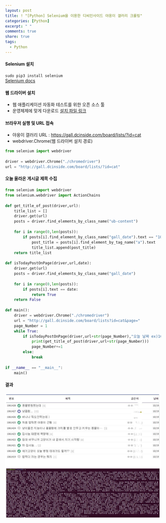 ```yaml
---
layout: post
title: ! "[Python] Selenium을 이용한 디씨인사이드 야옹이 갤러리 크롤링"
categories: [Python]
excerpt: " "
comments: true
share: true
tags:
  - Python
---
```


#### Selenium 설치
`sudo pip3 install selenium`
<br>
[Selenium docs](https://selenium-python.readthedocs.io/)

#### 웹 드라이버 설치
- 웹 애플리케이션 자동화 테스트를 위한 오픈 소스 툴
- 운영체제에 맞게 다운로드
[설치 파일 링크](https://chromedriver.storage.googleapis.com/index.html?path=2.43/)

#### 브라우저 실행 및 URL 접속
- 야옹이 갤러리 URL : https://gall.dcinside.com/board/lists/?id=cat
- webdriver.Chrome(웹 드라이버 설치 경로)

```py
from selenium import webdriver

driver = webdriver.Chrome("./chromedriver")
url = "http://gall.dcinside.com/board/lists/?id=cat"
```

#### 오늘 올라온 게시글 제목 수집

```py
from selenium import webdriver
from selenium.webdriver import ActionChains

def get_title_of_post(driver,url):
	title_list = []
	driver.get(url)
	posts = driver.find_elements_by_class_name("ub-content")
	
	for i in range(0,len(posts)):
		if posts[i].find_element_by_class_name("gall_date").text == "10/19":
			post_title = posts[i].find_element_by_tag_name("a").text
			title_list.append(post_title)
	return title_list

def isTodayPostOnPage(driver,url,date):
	driver.get(url)
	posts = driver.find_elements_by_class_name("gall_date")
	
	for i in range(0,len(posts)):
		if posts[i].text == date:
			return True
	return False

def main():
	driver = webdriver.Chrome("./chromedriver")
	url = "http://gall.dcinside.com/board/lists?id=cat&page="
	page_Number = 1
	while True:
		if isTodayPostOnPage(driver,url+str(page_Number),"오늘 날짜 ex)10/19"):
			print(get_title_of_post(driver,url+str(page_Number)))
			page_Number+=1
		else:
			break

if __name__ == "__main__":
	main()
```

#### 결과

![](/assets/posts/python/dc_cat.png)
